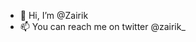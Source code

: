 - 👋 Hi, I’m @Zairik
- 📫 You can reach me on twitter @zairik_

<!---
Zairik/Zairik is a ✨ special ✨ repository because its `README.md` (this file) appears on your GitHub profile.
You can click the Preview link to take a look at your changes.
--->
